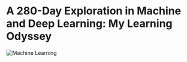 # A 280-Day Exploration in Machine and Deep Learning: My Learning Odyssey
![Machine Learning](https://github.com/Sahash-Rai/280_Days_Of_Machine_Learning/blob/main/Assets/Machine_Learning_image.png)

